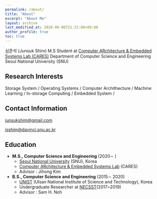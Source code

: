 ```yaml
---
permalink: /about/
title: "About"
excerpt: "About Me"
layout: archive
last_modified_at: 2020-09-06T21:31:00+09:00
author_profile: true
toc: true
---
```


심준석 (Junsuk Shim)
M.S Student at [Computer ARchitecture & Embedded Systems Lab (CARES)](http://cares.snu.ac.kr)
Department of Computer Science and Engineering
Seoul National University (SNU)


## Research Interests
Storage System / Operating Systems / Computer Archithecture /
Machine Learning / In-storage Computing / Embedded System /

## Contact Information

junsukshim@gmail.com 

jsshim@davinci.snu.ac.kr

## Education
 - **M.S., Computer Science and Engineering** (2020∼ )
	 - [Seoul National University](https://www.snu.ac.kr/) (SNU), Korea
	 - [Computer ARchitecture & Embedded Systems Lab](http://cares.snu.ac.kr) (CARES) 
	 - Advisor : Jihong Kim
 - **B.S., Computer Science and Engineering** (2015∼ 2020)
	 - [UNIST](https://www.unist.ac.kr/) (Ulsan National Institute of Science and Technology), Korea
	 - Undergraduate Researcher at [NECSST](http://next.unist.ac.kr/)(2017~2019)
	 - Advisor : Sam H. Noh
